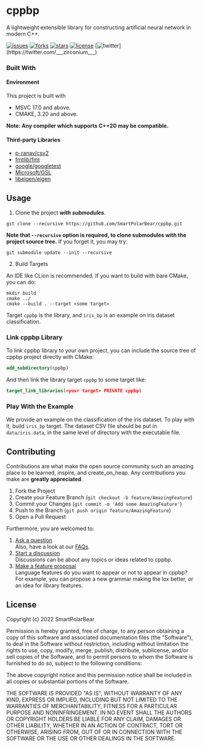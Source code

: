 # cppbp

A lightweight extensible library for constructing artificial neural network in modern C++.

[![issues](https://img.shields.io/github/issues/SmartPolarBear/cppbp)](https://github.com/SmartPolarBear/cppbp/issues)
[![forks](https://img.shields.io/github/forks/SmartPolarBear/cppbp)](https://github.com/SmartPolarBear/cppbp/fork)
[![stars](https://img.shields.io/github/stars/SmartPolarBear/cppbp)](https://github.com/SmartPolarBear/cppbp/stargazers)
[![license](https://img.shields.io/github/license/SmartPolarBear/cppbp)](https://github.com/SmartPolarBear/cppbp/blob/master/LICENSE)
[![twitter](https://img.shields.io/twitter/url?style=social&url=https%3A%2F%2Ftwitter.com%2F___zirconium___)](https://twitter.com/___zirconium___)

### Built With
#### Environment
This project is built with

- MSVC 17.0 and above.
- CMAKE, 3.20 and above.

**Note: Any compiler which supports C++20 may be compatible.**

#### Third-party Libraries
- [p-ranav/csv2](https://github.com/p-ranav/csv2)
- [fmtlib/fmt](https://github.com/fmtlib/fmt)
- [google/googletest](https://github.com/google/googletest)
- [Microsoft/GSL](https://github.com/microsoft/GSL.git)
- [libeigen/eigen](https://gitlab.com/libeigen/eigen.git)

## Usage

1. Clone the project ***with submodules***.

```shell
git clone --recursive https://github.com/SmartPolarBear/cppbp.git
```

**Note that `--recursive` option is required, to clone submodules with the project source tree.** If you forget it, you may try:

```shell
git submodule update --init --recursive
```

2. Build Targets

An IDE like CLion is recommended. If you want to build with bare CMake, you can do: 

```shell
mkdir build
cmake ../
cmake --build . --target <some target>
```

Target `cppbp` is the library, and `iris_bp` is an example on iris dataset classification.

### Link cppbp Library

To link cppbp library to your own project, you can include the source tree of cppbp project directly with CMake:  

```cmake
add_subdirectory(cppbp)
```

And then link the library target `cppbp` to some target like:

```cmake
target_link_libraries(<your target> PRIVATE cppbp)
```

### Play With the Example

We provide an example on the classification of the iris dataset. To play with it, build `iris_bp` target. The dataset CSV file should be put in `data/iris.data`, in the same level of directory with the executable file.

## Contributing

Contributions are what make the open source community such an amazing place to be learned, inspire, and create_on_heap. Any contributions you make are **greatly appreciated**.

1. Fork the Project
2. Create your Feature Branch (`git checkout -b feature/AmazingFeature`)
3. Commit your Changes (`git commit -m 'Add some AmazingFeature'`)
4. Push to the Branch (`git push origin feature/AmazingFeature`)
5. Open a Pull Request

Furthermore, you are welcomed to:

1. [Ask a question](https://github.com/SmartPolarBear/cppbp/discussions/categories/q-a)   
   Also, have a look at our [FAQs]().
2. [Start a discussion](https://github.com/SmartPolarBear/cppbp/discussions/categories/general)    
   Discussions can be about any topics or ideas related to cppbp.
3. [Make a feature proposal](https://github.com/SmartPolarBear/cppbp/issues)   
   Language features do you want to appear or not to appear in cppbp? For example, you can propose a new grammar making the lox better, or an idea for library features.

## License

Copyright (c) 2022 SmartPolarBear

Permission is hereby granted, free of charge, to any person obtaining a copy
of this software and associated documentation files (the "Software"), to deal
in the Software without restriction, including without limitation the rights
to use, copy, modify, merge, publish, distribute, sublicense, and/or sell
copies of the Software, and to permit persons to whom the Software is
furnished to do so, subject to the following conditions:

The above copyright notice and this permission notice shall be included in all
copies or substantial portions of the Software.

THE SOFTWARE IS PROVIDED "AS IS", WITHOUT WARRANTY OF ANY KIND, EXPRESS OR
IMPLIED, INCLUDING BUT NOT LIMITED TO THE WARRANTIES OF MERCHANTABILITY,
FITNESS FOR A PARTICULAR PURPOSE AND NONINFRINGEMENT. IN NO EVENT SHALL THE
AUTHORS OR COPYRIGHT HOLDERS BE LIABLE FOR ANY CLAIM, DAMAGES OR OTHER
LIABILITY, WHETHER IN AN ACTION OF CONTRACT, TORT OR OTHERWISE, ARISING FROM,
OUT OF OR IN CONNECTION WITH THE SOFTWARE OR THE USE OR OTHER DEALINGS IN THE
SOFTWARE.